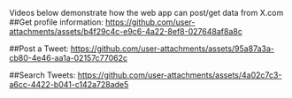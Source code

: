 Videos below demonstrate how the web app can post/get data from X.com
##Get profile information:
https://github.com/user-attachments/assets/b4f29c4c-e9c6-4a22-8ef8-027648af8a8c

##Post a Tweet:
https://github.com/user-attachments/assets/95a87a3a-cb80-4e46-aa1a-02157c77062c

##Search Tweets:
https://github.com/user-attachments/assets/4a02c7c3-a6cc-4422-b041-c142a728ade5

